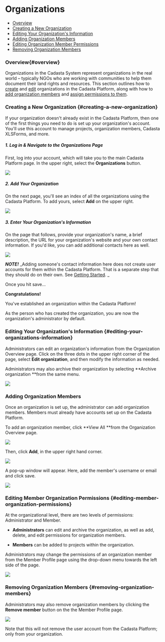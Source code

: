 # Organizations

* [Overview](#overview)
* [Creating a New Organization](#creating-a-new-organization)
* [Editing Your Organization's Information](#editing-your-organizations-information)
* [Adding Organization Members](#adding-organization-members)
* [Editing Organization Member Permissions](#editing-member-organization-permissions)
* [Removing Organization Members](#removing-organization-members)

### Overview{#overview}

Organizations in the Cadasta System represent organizations in the real world – typically NGOs who are working with communities to help them document their land rights and resources. This section outlines how to [create](#creating-a-new-organization) and [edit](#editing-your-organizations-information) organizations in the Cadasta Platform, along with how to [add organization members](#adding-organization-members) and [assign permissions to them](#editing-member-organization-permissions). 

### Creating a New Organization {#creating-a-new-organization}

If your organization doesn't already exist in the Cadasta Platform, then one of the first things you need to do is set up your organization's account. You'll use this account to manage projects, organization members, Cadasta XLSForms, and more.

##### 1. Log in & Navigate to the Organizations Page

First, log into your account, which will take you to the main Cadasta Platform page. In the upper right, select the **Organizations** button.

![](/assets/cadasta-main-platform-organization-button.png)

##### 2. Add Your Organization

On the next page, you'll see an index of all the organizations using the Cadasta Platform. To add yours, select **Add** on the upper right.

![](/assets/add-organization-button.png)

##### 3. Enter Your Organization's Information

On the page that follows, provide your organization's name, a brief description, the URL for your organization's website and your own contact information. If you'd like, you can add additional contacts here as well.

![](/assets/add-organization-info.png)

_**NOTE!**_ _Adding someone's contact information here does not create user accounts for them within the Cadasta Platform. That is a separate step that they should do on their own. See [Getting Started](01-gettingstarted.md). _

Once you hit save...

**Congratulations!**

You've established an organization within the Cadasta Platform!

As the person who has created the organization, you are now the organization's administrator by default.

### Editing Your Organization's Information {#editing-your-organizations-information}

Administrators can edit an organization's information from the Organization Overview page. Click on the three dots in the upper right corner of the page, select **Edit organization**, and then modify the information as needed.

Administrators may also archive their organization by selecting **Archive organization **from the same menu.

![](/assets/organization-overview-edit-org.png)

### Adding Organization Members

Once an organization is set up, the administrator can add organization members. Members must already have accounts set up on the Cadasta Platform.

To add an organization member, click **View All **from the Organization Overview page.

![](/assets/organization-add-member-1.png)

Then, click **Add**, in the upper right hand corner.

![](/assets/organization-add-member-2.png)

A pop-up window will appear. Here, add the member's username or email and click save.

![](/assets/organization-add-member-3.png)

### Editing Member Organization Permissions {#editing-member-organization-permissions}

At the organizational level, there are two levels of permissions: Administrator and Member.

* **Administrators** can edit and archive the organization, as well as add, delete, and edit permissions for organization members.

* **Members** can be added to projects within the organization.

Administrators may change the permissions of an organization member from the Member Profile page using the drop-down menu towards the left side of the page. 

![](/assets/organization-add-member-4.png)

### Removing Organization Members {#removing-organization-members}

Administrators may also remove organization members by clicking the **Remove member** button on the the Member Profile page. 

![](/assets/organization-add-member-5.png)

Note that this will not remove the user account from the Cadasta Platform; only from your organization.
